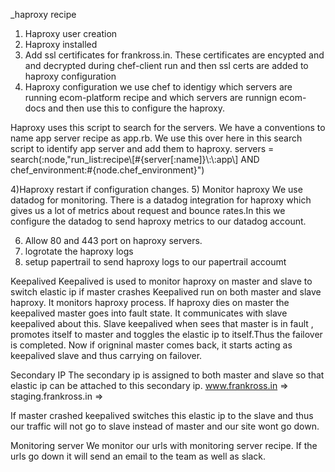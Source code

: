 _haproxy recipe

1) Haproxy user creation
2) Haproxy installed
3) Add ssl certificates for frankross.in.
These certificates are encypted and and decrypted during chef-client
run and then ssl certs are added to haproxy configuration
3) Haproxy configuration
we use chef to identigy which servers are running ecom-platform recipe
and which servers are runnign ecom-docs and then use this to configure
the haproxy.

Haproxy uses this script to search for the servers.
We have a conventions to name app server recipe as app.rb. We use this
over here in this search script to identify app server and add them to
haproxy.
servers =  search(:node,"run_list:recipe\\[#{server[:name]}\\:\\:app\\] AND chef_environment:#{node.chef_environment}")

4)Haproxy restart if configuration changes.
5) Monitor haproxy
We use datadog for monitoring. There is a datadog integration for
haproxy which gives us a lot of metrics about request and bounce
rates.In this we configure the datadog to send haproxy metrics to our
datadog account.

6) Allow 80 and 443 port on haproxy servers.
7) logrotate the haproxy logs
8) setup papertrail to send haproxy logs to our papertrail accoumt




Keepalived
Keepalived is used to monitor haproxy on master and slave to switch
elastic ip if master crashes
Keepalived run on both master and slave haproxy. It monitors haproxy
process. If haproxy dies on master the keepalived master goes into fault
state. It communicates with slave keepalived about this.
Slave keepalived when sees that master is in fault , promotes itself to
master and toggles the elastic ip to itself.Thus the failover is
completed.
Now if origninal master comes back, it starts acting as keepalived slave
and thus carrying on failover.

Secondary IP
The secondary ip is assigned to both master and slave so that elastic ip
can be attached to this secondary ip.
www.frankross.in => <prod-elastic-ip>
staging.frankross.in => <staging-elastic-ip>

If master crashed keepalived switches this elastic ip to the slave and
thus our traffic will not go to slave instead of master and our site
wont go down.

Monitoring server
We monitor our urls with monitoring server recipe.
If the urls go down it will send an email to the team as well as slack.

